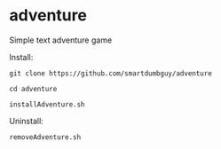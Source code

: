 # adventure
Simple text adventure game

Install:

`git clone https://github.com/smartdumbguy/adventure`

`cd adventure`

`installAdventure.sh`

Uninstall:

`removeAdventure.sh`

